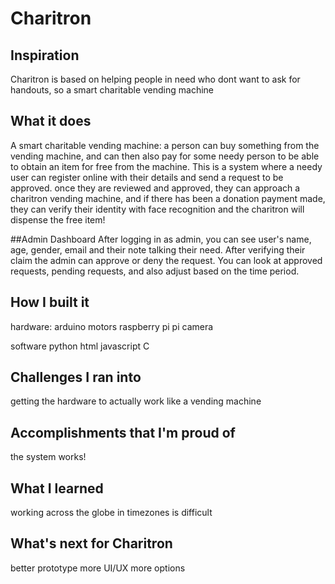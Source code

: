 # Charitron

## Inspiration
Charitron is based on helping people in need who dont want to ask for handouts, so a smart charitable vending machine

## What it does
A smart charitable vending machine: a person can buy something from the vending machine, and can then  also pay for some needy person to be able to obtain an item for free from the machine.
This is a system where a needy user can register online with their details and send a request to be approved. once they are reviewed and approved, they can approach a charitron vending machine, and if there has been a donation payment made, they can verify their identity with face recognition and the charitron will dispense the free item!

##Admin Dashboard
After logging in as admin, you can see user's name, age, gender, email and their note talking their need. After verifying their claim the admin can approve or deny the request. You can look at approved requests, pending requests, and also adjust based on the time period.

## How I built it
hardware:
arduino
motors
raspberry pi
pi camera

software
python
html
javascript
C


## Challenges I ran into
getting the hardware to actually work like a vending machine


## Accomplishments that I'm proud of
the system works!


## What I learned
working across the globe in timezones is difficult


## What's next for Charitron
better prototype
more UI/UX
more options

